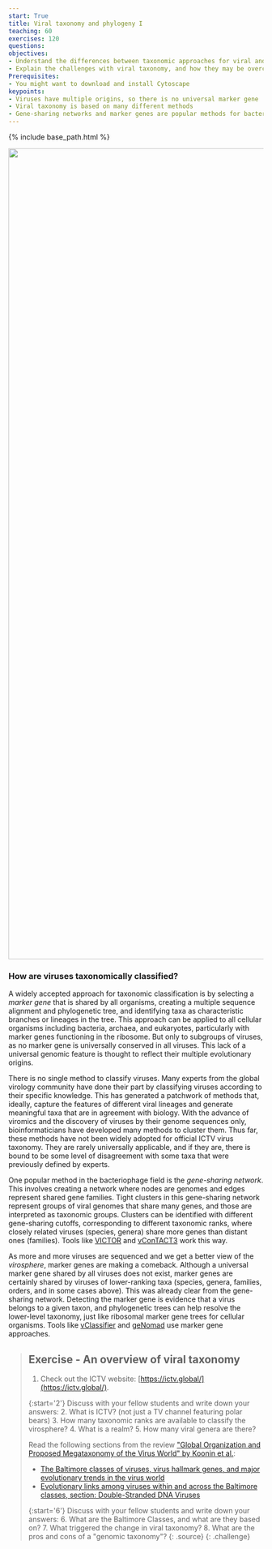 ```yaml
---
start: True
title: Viral taxonomy and phylogeny I
teaching: 60
exercises: 120
questions: 
objectives:
- Understand the differences between taxonomic approaches for viral and cellular organisms
- Explain the challenges with viral taxonomy, and how they may be overcome
Prerequisites:
- You might want to download and install Cytoscape 
keypoints:
- Viruses have multiple origins, so there is no universal marker gene
- Viral taxonomy is based on many different methods
- Gene-sharing networks and marker genes are popular methods for bacteriophage taxonomy
---
```


{% include base_path.html %}
<p align="center">
    <a href="{{ site.carpentries_site }}"><img src="{{ relative_root_path }}/assets/img/logo_day6.png" alt="Viromics workflow" width="1600" /></a>
</p>

### How are viruses taxonomically classified?

A widely accepted approach for taxonomic classification is by selecting a _marker gene_ that is shared by all organisms, creating a multiple sequence alignment and phylogenetic tree, and identifying taxa as characteristic branches or lineages in the tree. This approach can be applied to all cellular organisms including bacteria, archaea, and eukaryotes, particularly with marker genes functioning in the ribosome. But only to subgroups of viruses, as no marker gene is universally conserved in all viruses. This lack of a universal genomic feature is thought to reflect their multiple evolutionary origins.

There is no single method to classify viruses. Many experts from the global virology community have done their part by classifying viruses according to their specific knowledge. This has generated a patchwork of methods that, ideally, capture the features of different viral lineages and generate meaningful taxa that are in agreement with biology. With the advance of viromics and the discovery of viruses by their genome sequences only, bioinformaticians have developed many methods to cluster them. Thus far, these methods have not been widely adopted for official ICTV virus taxonomy. They are rarely universally applicable, and if they are, there is bound to be some level of disagreement with some taxa that were previously defined by experts.

One popular method in the bacteriophage field is the _gene-sharing network_. This involves creating a network where nodes are genomes and edges represent shared gene families. Tight clusters in this gene-sharing network represent groups of viral genomes that share many genes, and those are interpreted as taxonomic groups. Clusters can be identified with different gene-sharing cutoffs, corresponding to different taxonomic ranks, where closely related viruses (species, genera) share more genes than distant ones (families). Tools like [VICTOR](https://academic.oup.com/bioinformatics/article/33/21/3396/3933260?login=true) and [vConTACT3](https://bitbucket.org/MAVERICLab/vcontact3/src/master/) work this way.

As more and more viruses are sequenced and we get a better view of the _virosphere_, marker genes are making a comeback. Although a universal marker gene shared by all viruses does not exist, marker genes are certainly shared by viruses of lower-ranking taxa (species, genera, families, orders, and in some cases above). This was already clear from the gene-sharing network. Detecting the marker gene is evidence that a virus belongs to a given taxon, and phylogenetic trees can help resolve the lower-level taxonomy, just like ribosomal marker gene trees for cellular organisms. Tools like [vClassifier](https://www.biorxiv.org/content/10.1101/2024.05.28.596318v1.full) and [geNomad](https://portal.nersc.gov/genomad/pipeline.html) use marker gene approaches.

> ## Exercise - An overview of viral taxonomy
> 1. Check out the ICTV website: [https://ictv.global/](https://ictv.global/).
>
> {:start='2'}
> Discuss with your fellow students and write down your answers:
> 2. What is ICTV? (not just a TV channel featuring polar bears)
> 3. How many taxonomic ranks are available to classify the virosphere?
> 4. What is a realm?
> 5. How many viral genera are there?
> 
> Read the following sections from the review ["Global Organization and Proposed Megataxonomy of the Virus World" by Koonin et al.](https://www.ncbi.nlm.nih.gov/pmc/articles/PMC7062200/):
> - [The Baltimore classes of viruses, virus hallmark genes, and major evolutionary trends in the virus world](https://www.ncbi.nlm.nih.gov/pmc/articles/PMC7062200/#s3title)
> - [Evolutionary links among viruses within and across the Baltimore classes, section: Double-Stranded DNA Viruses](https://www.ncbi.nlm.nih.gov/pmc/articles/PMC7062200/#s4title:~:text=of%20different%20VHGs.-,Double%2DStranded%20DNA%20Viruses,-The%20dsDNA%20viruses)
>
> {:start='6'}
> Discuss with your fellow students and write down your answers:
> 6. What are the Baltimore Classes, and what are they based on?
> 7. What triggered the change in viral taxonomy?
> 8. What are the pros and cons of a "genomic taxonomy"?
> {: .source}
{: .challenge}
